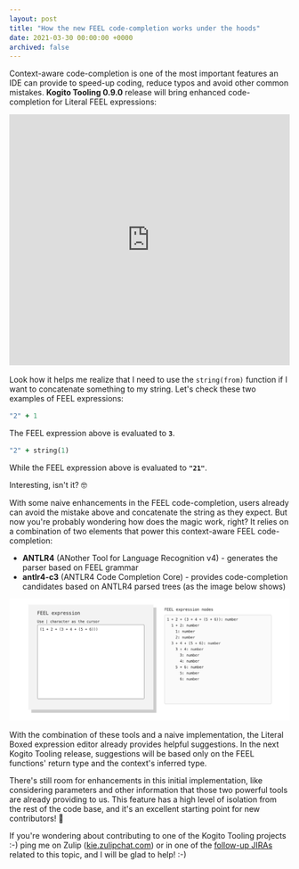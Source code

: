 ```yaml
---
layout: post
title: "How the new FEEL code-completion works under the hoods"
date: 2021-03-30 00:00:00 +0000
archived: false
---
```


Context-aware code-completion is one of the most important features an IDE can provide to speed-up coding, reduce typos and avoid other common mistakes. **Kogito Tooling 0.9.0** release will bring enhanced code-completion for Literal FEEL expressions:
<iframe width="100%" height="450" src="https://www.youtube.com/embed/VXENjnEbwO8" title="YouTube video player" frameborder="0" allow="accelerometer; autoplay; clipboard-write; encrypted-media; gyroscope; picture-in-picture" allowfullscreen></iframe>

Look how it helps me realize that I need to use the `string(from)` function if I want to concatenate something to my string. Let's check these two examples of FEEL expressions:

```ruby
"2" + 1
```

The FEEL expression above is evaluated to **`3`**.

```ruby
"2" + string(1)
```

While the FEEL expression above is evaluated to **`"21"`**.

Interesting, isn't it? 🤓

With some naive enhancements in the FEEL code-completion, users already can avoid the mistake above and concatenate the string as they expect. But now you're probably wondering how does the magic work, right? It relies on a combination of two elements that power this context-aware FEEL code-completion:

- **ANTLR4** (ANother Tool for Language Recognition v4) - generates the parser based on FEEL grammar
- **antlr4-c3** (ANTLR4 Code Completion Core) - provides code-completion candidates based on ANTLR4 parsed trees (as the image below shows)

[![Example of ANTLR4 parsed trees](/assets/why-feel-code-completion-matters.png "Example of ANTLR4 parsed trees")](/assets/why-feel-code-completion-matters.png)

With the combination of these tools and a naive implementation, the Literal Boxed expression editor already provides helpful suggestions. In the next Kogito Tooling release, suggestions will be based only on the FEEL functions' return type and the context's inferred type.

There's still room for enhancements in this initial implementation, like considering parameters and other information that those two powerful tools are already providing to us. This feature has a high level of isolation from the rest of the code base, and it's an excellent starting point for new contributors! 🚀

If you're wondering about contributing to one of the Kogito Tooling projects :-) ping me on Zulip ([kie.zulipchat.com](https://kie.zulipchat.com/)) or in one of the [follow-up JIRAs](https://issues.redhat.com/browse/KOGITO-4645) related to this topic, and I will be glad to help! :-)


